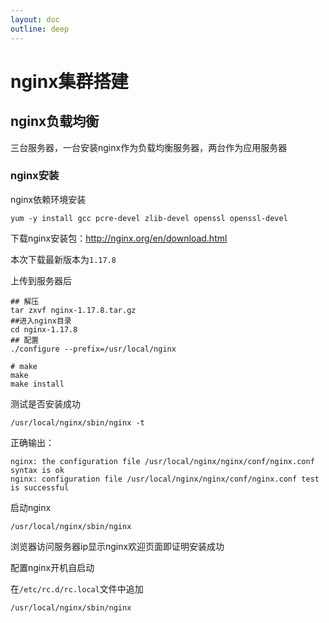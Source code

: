```yaml
---
layout: doc
outline: deep
---
```


# nginx集群搭建

## nginx负载均衡

三台服务器，一台安装nginx作为负载均衡服务器，两台作为应用服务器

### nginx安装

nginx依赖环境安装

```shell
yum -y install gcc pcre-devel zlib-devel openssl openssl-devel
```

下载nginx安装包：http://nginx.org/en/download.html

本次下载最新版本为`1.17.8`

上传到服务器后

```shell
## 解压
tar zxvf nginx-1.17.8.tar.gz
##进入nginx目录
cd nginx-1.17.8
## 配置
./configure --prefix=/usr/local/nginx

# make
make
make install
```

测试是否安装成功

```shell
/usr/local/nginx/sbin/nginx -t
```

正确输出：

```
nginx: the configuration file /usr/local/nginx/nginx/conf/nginx.conf syntax is ok
nginx: configuration file /usr/local/nginx/nginx/conf/nginx.conf test is successful
```

启动nginx

```shell
/usr/local/nginx/sbin/nginx
```

浏览器访问服务器ip显示nginx欢迎页面即证明安装成功

配置nginx开机自启动

在`/etc/rc.d/rc.local`文件中追加

```shell
/usr/local/nginx/sbin/nginx
```

